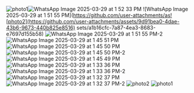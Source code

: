 ![photo1](https://github.com/user-attachments/assets/af9d2d5d-4271-413d-ac63-49d1fc5f40f7)![WhatsApp Image 2025-03-29 at 1 52 33 PM](https://github.com/user-attachments/assets/71141a41-ab5f-499c-99d9-1e4a8af6fdda)
![WhatsApp Image 2025-03-29 at 1 51 55 PM](https://github.com/user-attachments/as![photo2](https://github.com/user-attachments/assets/9d91bea0-4dae-43b6-9673-440b825e8516)
sets/a1b16cfc-7a87-4ea3-8683-e7697d155b58)
![WhatsApp Image 2025-03-29 at 1 51 55 PM-2](https://github.com/user-attachments/assets/ec552623-9f07-40f6-b429-ae481364b13d)
![WhatsApp Image 2025-03-29 at 1 45 51 PM](https://github.com/user-attachments/assets/6d8fa6b4-9b77-437d-98f7-f3304aa615a0)
![WhatsApp Image 2025-03-29 at 1 45 50 PM](https://github.com/user-attachments/assets/07353ecb-5b95-4109-bea0-7c45d85e7b00)
![WhatsApp Image 2025-03-29 at 1 45 50 PM-2](https://github.com/user-attachments/assets/d9e19ff6-5e61-4708-a2aa-f78173131b97)
![WhatsApp Image 2025-03-29 at 1 45 49 PM](https://github.com/user-attachments/assets/d3b87dfa-6ac3-4fba-b0bb-8f77c8fdb01a)
![WhatsApp Image 2025-03-29 at 1 33 36 PM](https://github.com/user-attachments/assets/6a244523-8595-4439-bd9d-8280ca481c2c)
![WhatsApp Image 2025-03-29 at 1 33 36 PM-2](https://github.com/user-attachments/assets/2230e056-8459-4a6e-954a-1c813d4d0ce1)
![WhatsApp Image 2025-03-29 at 1 32 37 PM](https://github.com/user-attachments/assets/932edbf3-a1b4-4963-8fdc-8f8e5e6072f1)
![WhatsApp Image 2025-03-29 at 1 32 37 PM-2](https://github.com/user-attachments/assets/ef6a904c-c529-4893-896b-966c96106c4a)
![photo2](https://github.com/user-attachments/assets/6cfbc39b-7a63-47e2-828e-60dabe6c3605)
![photo1](https://github.com/user-attachments/assets/1d0fcf8a-303c-4fcb-9785-73120c3059c5)
